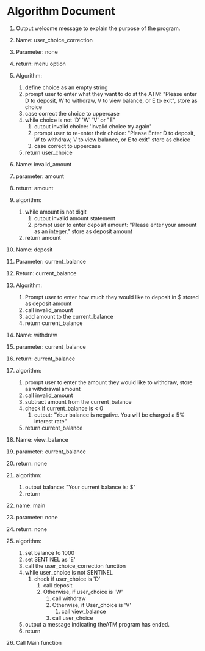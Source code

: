 # Algorithm Document


1. Output welcome message to explain the purpose of the program.
2. Name: user_choice_correction
3. Parameter: none
4. return: menu option
5. Algorithm:
   1. define choice as an empty string
   2. prompt user to enter what they want to do at the ATM: "Please enter D to deposit, W to withdraw, V to view balance,
      or E to exit", store as choice
   3. case correct the choice to uppercase
   4. while choice is not 'D' 'W' 'V' or "E"
      1. output invalid choice: 'Invalid choice try again'
      2. prompt user to re-enter their choice: "Please Enter D to deposit, W to withdraw, V to view balance,
         or E to exit" store as choice
      3. case correct to uppercase
   5. return user_choice
6. Name: invalid_amount 
7. parameter: amount
8. return: amount
9. algorithm:
   1. while amount is not digit
      1. output invalid amount statement
      2. prompt user to enter deposit amount: "Please enter your amount as an integer." store as deposit amount
   2. return amount

10. Name: deposit
11. Parameter: current_balance
12. Return: current_balance
13. Algorithm:
    1. Prompt user to enter how much they would like to deposit in $ stored as deposit amount
    2. call invalid_amount
    3. add amount to the current_balance
    4. return current_balance
14. Name: withdraw
15. parameter: current_balance
16. return: current_balance 
17. algorithm:
    1. prompt user to enter the amount they would like to withdraw, store as withdrawal amount
    2. call invalid_amount
    3. subtract amount from the current_balance
    4. check if current_balance is < 0
        1. output: "Your balance is negative. You will be charged a 5% interest rate"
    5. return current_balance
        
18. Name: view_balance
19. parameter: current_balance
20. return: none
21. algorithm:
    1. output balance: "Your current balance is: $"
    2. return
22. name: main 
23. parameter: none 
24. return: none 
25. algorithm:
    1. set  balance to 1000
    2. set SENTINEL as 'E'
    3. call the user_choice_correction function
    4. while user_choice is not SENTINEL
       1. check if user_choice is 'D'
          1. call deposit
          2. Otherwise, if user_choice is 'W'
             1. call withdraw
             2. Otherwise, if User_choice is 'V'
                1. call view_balance
             3. call user_choice
    5. output a message indicating theATM program has ended.
    6. return
26. Call Main function